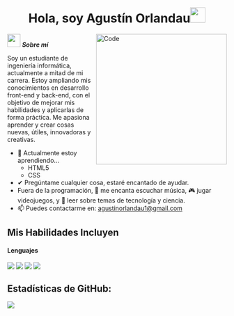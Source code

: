 <!DOCTYPE html>

<h1 align="center"><b>Hola, soy Agustín Orlandau</b><img src="https://media.giphy.com/media/l4KhL2dGnVaxc3Z2w/giphy.gif" width="35"></h1>
<!--  -->
<img align="right" width=300px alt="Code" src="https://media.giphy.com/media/8FVU9OHB4FiZi/giphy.gif" />

<img src="https://media.giphy.com/media/f9iBXgdWffR6v0ft1e/giphy.gif" width="30px">&nbsp;***Sobre mí***

Soy un estudiante de ingeniería informática, actualmente a mitad de mi carrera. Estoy ampliando mis conocimientos en desarrollo front-end y back-end, con el objetivo de mejorar mis habilidades y aplicarlas de forma práctica. Me apasiona aprender y crear cosas nuevas, útiles, innovadoras y creativas.


- 🌱 Actualmente estoy aprendiendo...  
  - HTML5  
  - CSS  
- ✔ Pregúntame cualquier cosa, estaré encantado de ayudar.  
- Fuera de la programación, 🎵 me encanta escuchar música, 🎮 jugar videojuegos, y 📖 leer sobre temas de tecnología y ciencia.  
- 📫 Puedes contactarme en: <a href="agustinorlandau1@gmail.com">agustinorlandau1@gmail.com</a>
## Mis Habilidades Incluyen

<h4> Lenguajes </h4>
<span> 
  <img src="https://img.shields.io/badge/HTML5-E34F26?style=for-the-badge&logo=html5&logoColor=white">
  <img src="https://img.shields.io/badge/CSS3-1572B6?style=for-the-badge&logo=css3&logoColor=white">
  <img src="https://img.shields.io/badge/Java-ED8B00?style=for-the-badge&logo=java&logoColor=white">
  <img src="https://img.shields.io/badge/python-3670A0?style=for-the-badge&logo=python&logoColor=ffdd54">
</span>

<h2>Estadísticas de GitHub:</h2> 

[![](https://github-readme-stats.vercel.app/api?username=agustinorlandau1&show_icons=true&theme=tokyonight&hide_border=true&locale=en)](https://github.com/agustinorlandau1)  
